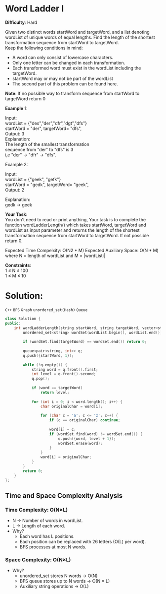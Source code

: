 # Word Ladder I  
**Difficulty**: Hard  

Given two distinct words startWord and targetWord, and a list denoting wordList of unique words of equal lengths. Find the length of the shortest transformation sequence from startWord to targetWord.  
Keep the following conditions in mind:  

- A word can only consist of lowercase characters.  
- Only one letter can be changed in each transformation.  
- Each transformed word must exist in the wordList including the targetWord.  
- startWord may or may not be part of the wordList  
- The second part of this problem can be found here.  

**Note**: If no possible way to transform sequence from startWord to targetWord return 0  


**Example** 1:  

Input:  
wordList = {"des","der","dfr","dgt","dfs"}  
startWord = "der", targetWord= "dfs",  
Output: 3  
Explanation:  
The length of the smallest transformation  
sequence from "der" to "dfs" is 3  
i,e "der" -> "dfr" -> "dfs".  

Example 2:  

Input:  
wordList = {"geek", "gefk"}  
startWord = "gedk", targetWord= "geek",   
Output: 2  

Explanation:  
gedk -> geek  


**Your Task**:  
You don't need to read or print anything, Your task is to complete the function wordLadderLength() which takes startWord, targetWord and wordList as input parameter and returns the length of the shortest transformation sequence from startWord to targetWord. If not possible return 0.  


Expected Time Compelxity: O(N2 * M) 
Expected Auxiliary Space: O(N * M) where N = length of wordList and M = |wordListi|  


**Constraints**:  
1 ≤ N ≤ 100  
1 ≤ M ≤ 10  

# Solution:  
  `C++` `BFS` `Graph` `unordered_set(Hash)` `Queue`  
```cpp
class Solution {
public:
    int wordLadderLength(string startWord, string targetWord, vector<string>& wordList) {
        unordered_set<string> wordSet(wordList.begin(), wordList.end());
        
        if (wordSet.find(targetWord) == wordSet.end()) return 0;
    
        queue<pair<string, int>> q;
        q.push({startWord, 1});
    
        while (!q.empty()) {
            string word = q.front().first;
            int level = q.front().second;
            q.pop();
    
            if (word == targetWord) 
                return level;
    
            for (int i = 0; i < word.length(); i++) {
                char originalChar = word[i];
    
                for (char c = 'a'; c <= 'z'; c++) {
                    if (c == originalChar) continue;
    
                    word[i] = c;
                    if (wordSet.find(word) != wordSet.end()) {
                        q.push({word, level + 1});
                        wordSet.erase(word);
                    }
                }
                word[i] = originalChar;
            }
        }
        return 0;
    }
};
```

## Time and Space Complexity Analysis  

### Time Complexity: O(N×L)  
  - N → Number of words in wordList.  
  - L → Length of each word.  
- Why?  
  - Each word has L positions.  
  - Each position can be replaced with 26 letters (O(L) per word).  
  - BFS processes at most N words.  

### Space Complexity: O(N×L)  
- Why?  
  - unordered_set stores N words → O(N)  
  - BFS queue stores up to N words → O(N × L)  
  - Auxiliary string operations → O(L)  
